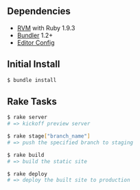 Dependencies
------------

- [RVM](https://rvm.io) with Ruby 1.9.3
- [Bundler](http://gembundler.com/) 1.2+
- [Editor Config](https://github.com/editorconfig/)



Initial Install
---------------

```bash
$ bundle install
```


Rake Tasks
----------

```bash
$ rake server
# => kickoff preview server

$ rake stage["branch_name"]
# => push the specified branch to staging

$ rake build
# => build the static site

$ rake deploy
# => deploy the built site to production
```